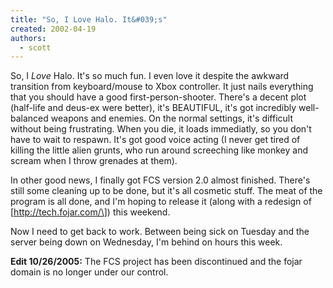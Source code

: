 ```yaml
---
title: "So, I Love Halo. It&#039;s"
created: 2002-04-19
authors: 
  - scott
---
```


So, I _Love_ Halo. It's so much fun. I even love it despite the awkward transition from keyboard/mouse to Xbox controller. It just nails everything that you should have a good first-person-shooter. There's a decent plot (half-life and deus-ex were better), it's BEAUTIFUL, it's got incredibly well-balanced weapons and enemies. On the normal settings, it's difficult without being frustrating. When you die, it loads immediatly, so you don't have to wait to respawn. It's got good voice acting (I never get tired of killing the little alien grunts, who run around screeching like monkey and scream when I throw grenades at them).  
  
In other good news, I finally got FCS version 2.0 almost finished. There's still some cleaning up to be done, but it's all cosmetic stuff. The meat of the program is all done, and I'm hoping to release it (along with a redesign of \[http://tech.fojar.com/\]) this weekend.  
  
Now I need to get back to work. Between being sick on Tuesday and the server being down on Wednesday, I'm behind on hours this week.

**Edit 10/26/2005:** The FCS project has been discontinued and the fojar domain is no longer under our control.
